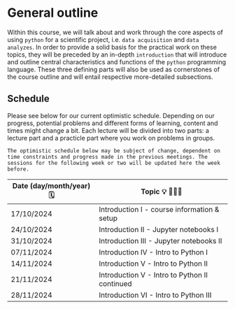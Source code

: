 # General outline
Within this course, we will talk about and work through the core aspects of using `python` for a scientific project, i.e. `data acquisition` and `data analyzes`. 
In order to provide a solid basis for the practical work on these topics, they will be preceded by an in-depth `introduction` that will introduce and outline central characteristics and functions of the `python` programming language.
These three defining parts will also be used as cornerstones of the course outline and will entail respective more-detailed subsections.

## Schedule

Please see below for our current optimistic schedule. Depending on our progress, potential problems and different forms of learning, content and times might change a bit. Each lecture will be divided into two parts: a lecture part and a practicle part where you work on problems in groups.


```{note}
The optimistic schedule below may be subject of change, dependent on time constraints and progress made in the previous meetings. The sessions for the following week or two will be updated here the week before.  
```

| Date (day/month/year) 🗓 | Topic 💡 👨🏻‍🏫 |
|-------------------------|-------------|
| 17/10/2024 | Introduction I - course information & setup |
| 24/10/2024 | Introduction II - Jupyter notebooks I |
| 31/10/2024 | Introduction III - Jupyter notebooks II |
| 07/11/2024 | Introduction IV - Intro to Python I |
| 14/11/2024 | Introduction V - Intro to Python II |
| 21/11/2024 | Introduction V - Intro to Python II continued |
| 28/11/2024 | Introduction VI - Intro to Python III |